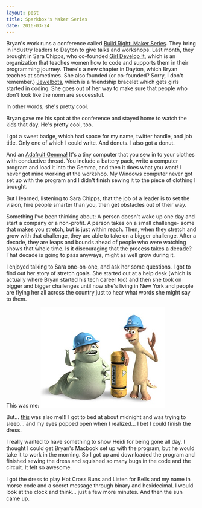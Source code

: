 ```yaml
---
layout: post
title: Sparkbox's Maker Series
date: 2016-03-24
---
```


Bryan's work runs a conference called [Build Right: Maker Series](https://buildright.io/maker-series/).
They bring in industry leaders to Dayton to give talks and workshops.  Last month, they brought in Sara Chipps, who co-founded [Girl Develop It](https://www.girldevelopit.com/), which is an organization that teaches women how to code and supports them in their programming journey.  There's a new chapter in Dayton, which Bryan teaches at sometimes. She also founded (or co-founded? Sorry, I don't remember.) [Jewelbots](http://www.jewelbots.com/), which is a friendship bracelet which gets girls started in coding. She goes out of her way to make sure that people who don't look like the norm are successful.

In other words, she's pretty cool.

Bryan gave me his spot at the conference and stayed home to watch the kids that day.  He's pretty cool, too.

I got a sweet badge, which had space for my name, twitter handle, and job title.  Only one of which I could write.  And donuts.  I also got a donut.

And an [Adafruit Gemma!](https://www.adafruit.com/product/1222) It's a tiny computer that you sew in to your clothes with conductive thread.  You include a battery pack, write a computer program and load it into the Gemma, and then it does what you want! I never got mine working at the workshop.  My Windows computer never got set up with the program and I didn't finish sewing it to the piece of clothing I brought.

But I learned, listening to Sara Chipps, that the job of a leader is to set the vision, hire people smarter than you, then get obstacles out of their way.

Something I've been thinking about: A person doesn't wake up one day and start a company or a non-profit.  A person takes on a small challenge- some that makes you stretch, but is just within reach.  Then, when they stretch and grow with that challenge, they are able to take on a bigger challenge. After a decade, they are leaps and bounds ahead of people who were watching shows that whole time.  Is it discouraging that the process takes a decade?  That decade is going to pass anyways, might as well grow during it.

I enjoyed talking to Sara one-on-one, and ask her some questions.  I got to find out her story of stretch goals.  She started out at a help desk (which is actually where Bryan started his tech career too) and then she took on bigger and bigger challenges until now she's living in New York and people are flying her all across the country just to hear what words she might say to them.

This was me:
![You're so Awesome!](/post-images/monsters.jpg)

But... [this](https://twitter.com/SaraJChipps/status/703717645774884865) was also me!!!  I got to bed at about midnight and was trying to sleep... and my eyes popped open when I realized... I bet I could finish the dress.  

I really wanted to have something to show Heidi for being gone all day.  I thought I could get Bryan's Macbook set up with the program, but he would take it to work in the morning.  So I got up and downloaded the program and finished sewing the dress and squished so many bugs in the code and the circuit.  It felt so awesome.

I got the dress to play Hot Cross Buns and Listen for Bells and my name in morse code and a secret message through binary and hexidecimal.  I would look at the clock and think... just a few more minutes.  And then the sun came up.  

